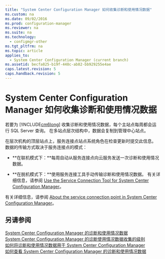 ```yaml
---
title: "System Center Configuration Manager 如何收集诊断和使用情况数据"
ms.custom: na
ms.date: 09/02/2016
ms.prod: configuration-manager
ms.reviewer: na
ms.suite: na
ms.technology: 
  - configmgr-other
ms.tgt_pltfrm: na
ms.topic: article
applies_to: 
  - System Center Configuration Manager (current branch)
ms.assetid: becfa825-b19f-448c-ab82-bb929255e4ae
caps.latest.revision: 5
caps.handback.revision: 5
---
```

# System Center Configuration Manager 如何收集诊断和使用情况数据
若要为 [!INCLUDE[cm6long](../LocTest/includes/cm6long_md.md)] 收集诊断和使用情况数据，每个主站点每周都会运行 SQL Server 查询。 在多站点层次结构中，数据会复制到管理中心站点。  
  
 在层次机构的顶层站点上，服务连接点站点系统角色在检查更新时提交此信息。 数据的传输方式取决于服务连接点的模式：  
  
-   **在联机模式下：**每周自动从服务连接点向云服务发送一次诊断和使用情况数据。  
  
-   **在脱机模式下：**使用服务连接工具手动传输诊断和使用情况数据。 有关详细信息，请参阅 [Use the Service Connection Tool for System Center Configuration Manager](../LocTest/Use-the-Service-Connection-Tool-for-System-Center-Configuration-Manager.md)。  
  
 有关详细信息，请参阅 [About the service connection point in System Center Configuration Manager](../LocTest/About-the-service-connection-point-in-System-Center-Configuration-Manager.md)。  
  
## 另请参阅  
 [System Center Configuration Manager 的诊断和使用情况数据](../LocTest/Diagnostics-and-usage-data-for-System-Center-Configuration-Manager.md)   
 [System Center Configuration Manager 的诊断使用情况数据收集的级别](../LocTest/Levels-of-diagnostic-usage-data-collection-for-System-Center-Configuration-Manager.md)   
 [如何将诊断和使用情况数据用于 System Center Configuration Manager](../LocTest/How-diagnostics-and-usage-data-is-used-for-System-Center-Configuration-Manager.md)   
 [如何查看 System Center Configuration Manager 的诊断和使用情况数据](../LocTest/How-to-view-diagnostics-and-usage-data-for-System-Center-Configuration-Manager.md)
